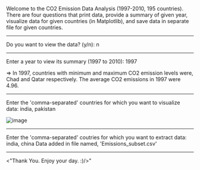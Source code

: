 Welcome to the CO2 Emission Data Analysis (1997-2010, 195 countries). There are four questions that print data, provide a summary of given year, visualize data for given countries (in Matplotlib), and save data in separate file for given countries.

--------------------------------------------------

Do you want to view the data? (y/n): n

--------------------------------------------------

Enter a year to view its summary (1997 to 2010): 1997

=> In 1997, countries with minimum and maximum CO2 emission levels were, Chad and Qatar respectively. The average CO2 emissions in 1997 were 4.96.

--------------------------------------------------

Enter the 'comma-separated' countries for which you want to visualize data: india, pakistan

![image](https://user-images.githubusercontent.com/108747654/188279759-6ec19f79-f711-4ca8-8d69-e23c20b94672.png)

--------------------------------------------------

Enter the 'comma-separated' coutries for which you want to extract data: india, china
Data added in file named, 'Emissions_subset.csv'

--------------------------------------------------

<"Thank You. Enjoy your day. :)/>"
